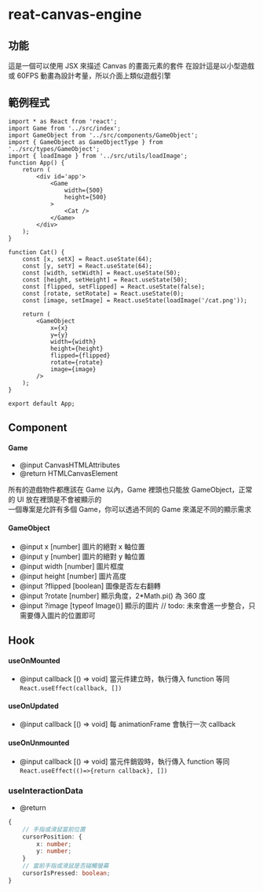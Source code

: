 <h1>reat-canvas-engine</h1>

## 功能

這是一個可以使用 JSX 來描述 Canvas 的畫面元素的套件
在設計這是以小型遊戲或 60FPS 動畫為設計考量，所以介面上類似遊戲引擎

## 範例程式

```tsx
import * as React from 'react';
import Game from '../src/index';
import GameObject from '../src/components/GameObject';
import { GameObject as GameObjectType } from '../src/types/GameObject';
import { loadImage } from '../src/utils/loadImage';
function App() {
	return (
		<div id='app'>
			<Game
				width={500}
				height={500}
			>
				<Cat />
			</Game>
		</div>
	);
}

function Cat() {
	const [x, setX] = React.useState(64);
	const [y, setY] = React.useState(64);
	const [width, setWidth] = React.useState(50);
	const [height, setHeight] = React.useState(50);
	const [flipped, setFlipped] = React.useState(false);
	const [rotate, setRotate] = React.useState(0);
	const [image, setImage] = React.useState(loadImage('/cat.png'));

	return (
		<GameObject
			x={x}
			y={y}
			width={width}
			height={height}
			flipped={flipped}
			rotate={rotate}
			image={image}
		/>
	);
}

export default App;
```

## Component

#### Game

-   @input CanvasHTMLAttributes
-   @return HTMLCanvasElement

所有的遊戲物件都應該在 Game 以內，Game 裡頭也只能放 GameObject，正常的 UI 放在裡頭是不會被顯示的<br>
一個專案是允許有多個 Game，你可以透過不同的 Game 來滿足不同的顯示需求

#### GameObject

-   @input x [number] 圖片的絕對 x 軸位置
-   @input y [number] 圖片的絕對 y 軸位置
-   @input width [number] 圖片框度
-   @input height [number] 圖片高度
-   @input ?flipped [boolean] 圖像是否左右翻轉
-   @input ?rotate [number] 顯示角度，2\*Math.pi() 為 360 度
-   @input ?image [typeof Image()] 顯示的圖片 // todo: 未來會進一步整合，只需要傳入圖片的位置即可

## Hook

#### useOnMounted

-   @input callback [() => void]
    當元件建立時，執行傳入 function
    等同 `React.useEffect(callback, [])`

#### useOnUpdated

-   @input callback [() => void]
    每 animationFrame 會執行一次 callback

#### useOnUnmounted

-   @input callback [() => void]
    當元件銷毀時，執行傳入 function
    等同 `React.useEffect(()=>{return callback}, [])`

### useInteractionData

-   @return

```ts
{
	// 手指或滑鼠當前位置
	cursorPosition: {
		x: number;
		y: number;
	}
	// 當前手指或滑鼠是否碰觸螢幕
	cursorIsPressed: boolean;
}
```
